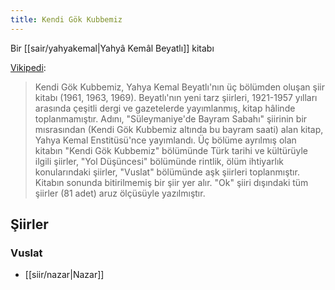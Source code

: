 ```yaml
---
title: Kendi Gök Kubbemiz
---
```


Bir [[sair/yahyakemal|Yahyâ Kemâl Beyatlı]] kitabı

[Vikipedi](https://tr.wikipedia.org/wiki/Kendi_G%C3%B6k_Kubbemiz):
> Kendi Gök Kubbemiz, Yahya Kemal Beyatlı'nın üç bölümden oluşan şiir kitabı (1961, 1963, 1969).
> Beyatlı'nın yeni tarz şiirleri, 1921-1957 yılları arasında çeşitli dergi ve gazetelerde yayımlanmış, kitap hâlinde toplanmamıştır. Adını, "Süleymaniye'de Bayram Sabahı" şiirinin bir mısrasından (Kendi Gök Kubbemiz altında bu bayram saati) alan kitap, Yahya Kemal Enstitüsü'nce yayımlandı. Üç bölüme ayrılmış olan kitabın "Kendi Gök Kubbemiz" bölümünde Türk tarihi ve kültürüyle ilgili şiirler, "Yol Düşüncesi" bölümünde rintlik, ölüm ihtiyarlık konularındaki şiirler, "Vuslat" bölümünde aşk şiirleri toplanmıştır. Kitabın sonunda bitirilmemiş bir şiir yer alır. "Ok" şiiri dışındaki tüm şiirler (81 adet) aruz ölçüsüyle yazılmıştır.

## Şiirler
### Vuslat
- [[siir/nazar|Nazar]]